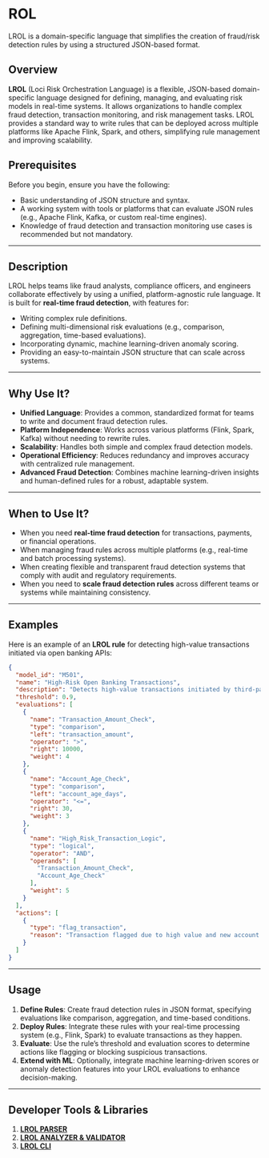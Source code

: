 # ROL
LROL is a domain-specific language that simplifies the creation of fraud/risk detection rules by using a structured JSON-based format.

## Overview

**LROL** (Loci Risk Orchestration Language) is a flexible, JSON-based domain-specific language designed for defining, managing, and evaluating risk models in real-time systems. It allows organizations to handle complex fraud detection, transaction monitoring, and risk management tasks. LROL provides a standard way to write rules that can be deployed across multiple platforms like Apache Flink, Spark, and others, simplifying rule management and improving scalability.

## Prerequisites

Before you begin, ensure you have the following:

- Basic understanding of JSON structure and syntax.
- A working system with tools or platforms that can evaluate JSON rules (e.g., Apache Flink, Kafka, or custom real-time engines).
- Knowledge of fraud detection and transaction monitoring use cases is recommended but not mandatory.

---

## Description

LROL helps teams like fraud analysts, compliance officers, and engineers collaborate effectively by using a unified, platform-agnostic rule language. It is built for **real-time fraud detection**, with features for:

- Writing complex rule definitions.
- Defining multi-dimensional risk evaluations (e.g., comparison, aggregation, time-based evaluations).
- Incorporating dynamic, machine learning-driven anomaly scoring.
- Providing an easy-to-maintain JSON structure that can scale across systems.

---

## Why Use It?

- **Unified Language**: Provides a common, standardized format for teams to write and document fraud detection rules.
- **Platform Independence**: Works across various platforms (Flink, Spark, Kafka) without needing to rewrite rules.
- **Scalability**: Handles both simple and complex fraud detection models.
- **Operational Efficiency**: Reduces redundancy and improves accuracy with centralized rule management.
- **Advanced Fraud Detection**: Combines machine learning-driven insights and human-defined rules for a robust, adaptable system.

---

## When to Use It?

- When you need **real-time fraud detection** for transactions, payments, or financial operations.
- When managing fraud rules across multiple platforms (e.g., real-time and batch processing systems).
- When creating flexible and transparent fraud detection systems that comply with audit and regulatory requirements.
- When you need to **scale fraud detection rules** across different teams or systems while maintaining consistency.

---

## Examples

Here is an example of an **LROL rule** for detecting high-value transactions initiated via open banking APIs:
```json
{
  "model_id": "M501",
  "name": "High-Risk Open Banking Transactions",
  "description": "Detects high-value transactions initiated by third-party apps",
  "threshold": 0.9,
  "evaluations": [
    {
      "name": "Transaction_Amount_Check",
      "type": "comparison",
      "left": "transaction_amount",
      "operator": ">",
      "right": 10000,
      "weight": 4
    },
    {
      "name": "Account_Age_Check",
      "type": "comparison",
      "left": "account_age_days",
      "operator": "<=",
      "right": 30,
      "weight": 3
    },
    {
      "name": "High_Risk_Transaction_Logic",
      "type": "logical",
      "operator": "AND",
      "operands": [
        "Transaction_Amount_Check",
        "Account_Age_Check"
      ],
      "weight": 5
    }
  ],
  "actions": [
    {
      "type": "flag_transaction",
      "reason": "Transaction flagged due to high value and new account."
    }
  ]
}

```
---
## Usage

1. **Define Rules**: Create fraud detection rules in JSON format, specifying evaluations like comparison, aggregation, and time-based conditions.
2. **Deploy Rules**: Integrate these rules with your real-time processing system (e.g., Flink, Spark) to evaluate transactions as they happen.
3. **Evaluate**: Use the rule’s threshold and evaluation scores to determine actions like flagging or blocking suspicious transactions.
4. **Extend with ML**: Optionally, integrate machine learning-driven scores or anomaly detection features into your LROL evaluations to enhance decision-making.

---
## Developer Tools & Libraries
1. [**LROL PARSER**](./Crates/lrol_parser/)
2. [**LROL ANALYZER & VALIDATOR**](./Crates/lrol_analyzer/)
3. [**LROL CLI**](./lrol-cli.md)
